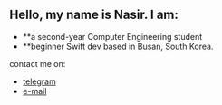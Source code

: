 ## Hello, my name is Nasir. I am:
* **a second-year Computer Engineering student
* **beginner Swift dev based in Busan, South Korea.

contact me on:
* [telegram](https://t.me/saeedikr)
* [e-mail](ismailovsn12@gmail.com)
